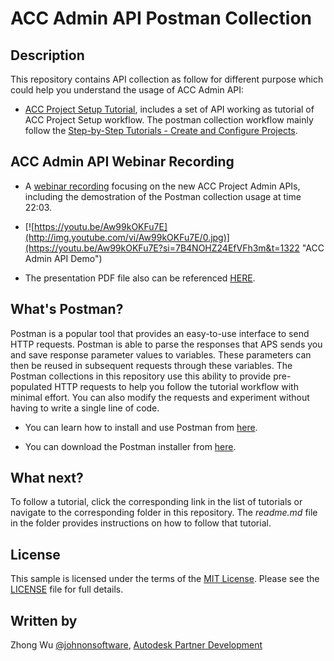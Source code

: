 # ACC Admin API Postman Collection

## Description
This repository contains API collection as follow for different purpose which could help you understand the usage of ACC Admin API:

- [ACC Project Setup Tutorial](ACCProjectSetupTutorial), includes a set of API working as tutorial of ACC Project Setup workflow. The postman collection workflow mainly follow the [Step-by-Step Tutorials - Create and Configure Projects](https://aps.autodesk.com/en/docs/acc/v1/tutorials/admin/admin-create-configure-projects/#step-3-assign-members-to-your-project). 



## ACC Admin API Webinar Recording
- A [webinar recording](https://www.youtube.com/watch?v=Aw99kOKFu7E) focusing on the new ACC Project Admin APIs, including the demostration of the Postman collection usage at time 22:03. 

- [![https://youtu.be/Aw99kOKFu7E](http://img.youtube.com/vi/Aw99kOKFu7E/0.jpg)](https://youtu.be/Aw99kOKFu7E?si=7B4NOHZ24EfVFh3m&t=1322 "ACC Admin API Demo")

- The presentation PDF file also can be referenced [HERE](/ACCProjectSetupTutorial/resource/ACC%20Project%20Admin%20API%20Updates%20-%20Dec%202023_1213.pdf).  


## What's Postman?

Postman is a popular tool that provides an easy-to-use interface to send HTTP requests. Postman is able to parse the responses that APS sends you and save response parameter values to variables. These parameters can then be reused in subsequent requests through these variables. The Postman collections in this repository use this ability to provide pre-populated HTTP requests to help you follow the tutorial workflow with minimal effort. You can also modify the requests and experiment without having to write a single line of code. 

- You can learn how to install and use Postman from [here](https://learning.getpostman.com/docs/postman/launching_postman/installation_and_updates).

- You can download the Postman installer from [here](https://www.getpostman.com/downloads/).

## What next?

To follow a tutorial, click the corresponding link in the list of tutorials or navigate to the corresponding folder in this repository. The *readme.md* file in the folder provides instructions on how to follow that tutorial. 

## License
This sample is licensed under the terms of the [MIT License](http://opensource.org/licenses/MIT). Please see the [LICENSE](LICENSE) file for full details.

## Written by
Zhong Wu [@johnonsoftware](https://twitter.com/johnonsoftware), [Autodesk Partner Development](http://forge.autodesk.com)
